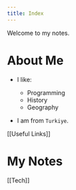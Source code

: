 ```yaml
---
title: Index
---
```


Welcome to my notes.

# About Me

- I like:
    - Programming
    - History
    - Geography

- I am from `Turkiye`.

[[Useful Links]]

# My Notes

[[Tech]]
